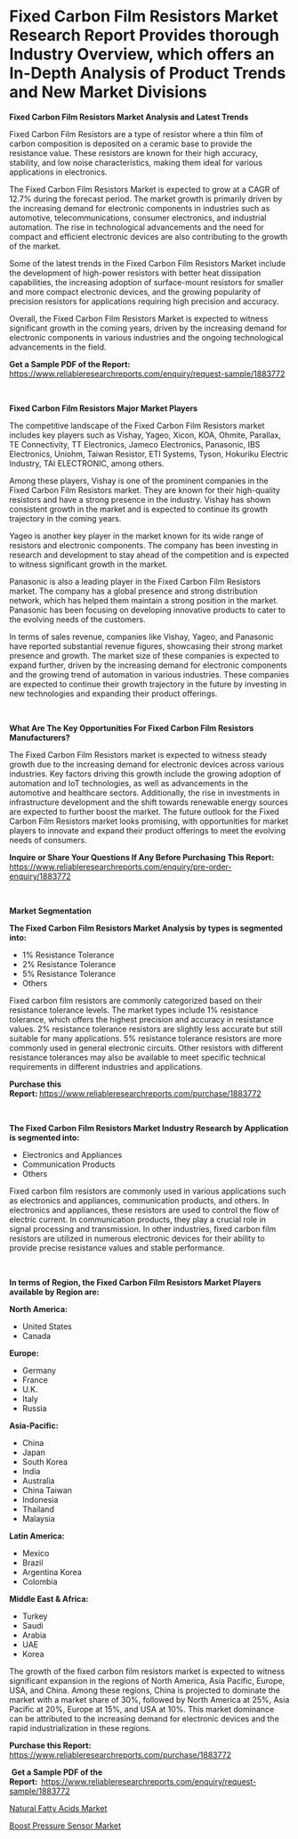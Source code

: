 <p><h1>Fixed Carbon Film Resistors Market Research Report Provides thorough Industry Overview, which offers an In-Depth Analysis of Product Trends and New Market Divisions</h1></p><p><strong>Fixed Carbon Film Resistors Market Analysis and Latest Trends</strong></p>
<p><p>Fixed Carbon Film Resistors are a type of resistor where a thin film of carbon composition is deposited on a ceramic base to provide the resistance value. These resistors are known for their high accuracy, stability, and low noise characteristics, making them ideal for various applications in electronics.</p><p>The Fixed Carbon Film Resistors Market is expected to grow at a CAGR of 12.7% during the forecast period. The market growth is primarily driven by the increasing demand for electronic components in industries such as automotive, telecommunications, consumer electronics, and industrial automation. The rise in technological advancements and the need for compact and efficient electronic devices are also contributing to the growth of the market.</p><p>Some of the latest trends in the Fixed Carbon Film Resistors Market include the development of high-power resistors with better heat dissipation capabilities, the increasing adoption of surface-mount resistors for smaller and more compact electronic devices, and the growing popularity of precision resistors for applications requiring high precision and accuracy.</p><p>Overall, the Fixed Carbon Film Resistors Market is expected to witness significant growth in the coming years, driven by the increasing demand for electronic components in various industries and the ongoing technological advancements in the field.</p></p>
<p><strong>Get a Sample PDF of the Report:&nbsp;</strong> <a href="https://www.reliableresearchreports.com/enquiry/request-sample/1883772">https://www.reliableresearchreports.com/enquiry/request-sample/1883772</a></p>
<p>&nbsp;</p>
<p><strong>Fixed Carbon Film Resistors Major Market Players</strong></p>
<p><p>The competitive landscape of the Fixed Carbon Film Resistors market includes key players such as Vishay, Yageo, Xicon, KOA, Ohmite, Parallax, TE Connectivity, TT Electronics, Jameco Electronics, Panasonic, IBS Electronics, Uniohm, Taiwan Resistor, ETI Systems, Tyson, Hokuriku Electric Industry, TAI ELECTRONIC, among others.</p><p>Among these players, Vishay is one of the prominent companies in the Fixed Carbon Film Resistors market. They are known for their high-quality resistors and have a strong presence in the industry. Vishay has shown consistent growth in the market and is expected to continue its growth trajectory in the coming years.</p><p>Yageo is another key player in the market known for its wide range of resistors and electronic components. The company has been investing in research and development to stay ahead of the competition and is expected to witness significant growth in the market.</p><p>Panasonic is also a leading player in the Fixed Carbon Film Resistors market. The company has a global presence and strong distribution network, which has helped them maintain a strong position in the market. Panasonic has been focusing on developing innovative products to cater to the evolving needs of the customers.</p><p>In terms of sales revenue, companies like Vishay, Yageo, and Panasonic have reported substantial revenue figures, showcasing their strong market presence and growth. The market size of these companies is expected to expand further, driven by the increasing demand for electronic components and the growing trend of automation in various industries. These companies are expected to continue their growth trajectory in the future by investing in new technologies and expanding their product offerings.</p></p>
<p>&nbsp;</p>
<p><strong>What Are The Key Opportunities For Fixed Carbon Film Resistors Manufacturers?</strong></p>
<p><p>The Fixed Carbon Film Resistors market is expected to witness steady growth due to the increasing demand for electronic devices across various industries. Key factors driving this growth include the growing adoption of automation and IoT technologies, as well as advancements in the automotive and healthcare sectors. Additionally, the rise in investments in infrastructure development and the shift towards renewable energy sources are expected to further boost the market. The future outlook for the Fixed Carbon Film Resistors market looks promising, with opportunities for market players to innovate and expand their product offerings to meet the evolving needs of consumers.</p></p>
<p><strong>Inquire or Share Your Questions If Any Before Purchasing This Report:</strong> <a href="https://www.reliableresearchreports.com/enquiry/pre-order-enquiry/1883772">https://www.reliableresearchreports.com/enquiry/pre-order-enquiry/1883772</a></p>
<p>&nbsp;</p>
<p><strong>Market Segmentation</strong></p>
<p><strong>The Fixed Carbon Film Resistors Market Analysis by types is segmented into:</strong></p>
<p><ul><li>1% Resistance Tolerance</li><li>2% Resistance Tolerance</li><li>5% Resistance Tolerance</li><li>Others</li></ul></p>
<p><p>Fixed carbon film resistors are commonly categorized based on their resistance tolerance levels. The market types include 1% resistance tolerance, which offers the highest precision and accuracy in resistance values. 2% resistance tolerance resistors are slightly less accurate but still suitable for many applications. 5% resistance tolerance resistors are more commonly used in general electronic circuits. Other resistors with different resistance tolerances may also be available to meet specific technical requirements in different industries and applications.</p></p>
<p><strong>Purchase this Report:&nbsp;</strong><a href="https://www.reliableresearchreports.com/purchase/1883772">https://www.reliableresearchreports.com/purchase/1883772</a></p>
<p>&nbsp;</p>
<p><strong>The Fixed Carbon Film Resistors Market Industry Research by Application is segmented into:</strong></p>
<p><ul><li>Electronics and Appliances</li><li>Communication Products</li><li>Others</li></ul></p>
<p><p>Fixed carbon film resistors are commonly used in various applications such as electronics and appliances, communication products, and others. In electronics and appliances, these resistors are used to control the flow of electric current. In communication products, they play a crucial role in signal processing and transmission. In other industries, fixed carbon film resistors are utilized in numerous electronic devices for their ability to provide precise resistance values and stable performance.</p></p>
<p>&nbsp;</p>
<p><strong>In terms of Region, the Fixed Carbon Film Resistors Market Players available by Region are:</strong></p>
<p>
    <p> <strong> North America: </strong>
        <ul>
            <li>United States</li>
            <li>Canada</li>
        </ul>
        </p> 
    <p> <strong> Europe: </strong>
        <ul>
            <li>Germany</li>
            <li>France</li>
            <li>U.K.</li>
            <li>Italy</li>
            <li>Russia</li>
        </ul>
        </p> 
    <p> <strong> Asia-Pacific: </strong>
        <ul>
            <li>China</li>
            <li>Japan</li>
            <li>South Korea</li>
            <li>India</li>
            <li>Australia</li>
            <li>China Taiwan</li>
            <li>Indonesia</li>
            <li>Thailand</li>
            <li>Malaysia</li>
        </ul>
        </p> 
    <p> <strong> Latin America: </strong>
        <ul>
            <li>Mexico</li>
            <li>Brazil</li>
            <li>Argentina Korea</li>
            <li>Colombia</li>
        </ul>
        </p> 
    <p> <strong> Middle East & Africa: </strong>
        <ul>
            <li>Turkey</li>
            <li>Saudi</li>
            <li>Arabia</li>
            <li>UAE</li>
            <li>Korea</li>
        </ul>
    </p>
    </p>
<p><p>The growth of the fixed carbon film resistors market is expected to witness significant expansion in the regions of North America, Asia Pacific, Europe, USA, and China. Among these regions, China is projected to dominate the market with a market share of 30%, followed by North America at 25%, Asia Pacific at 20%, Europe at 15%, and USA at 10%. This market dominance can be attributed to the increasing demand for electronic devices and the rapid industrialization in these regions.</p></p>
<p><strong>Purchase this Report: </strong><a href="https://www.reliableresearchreports.com/purchase/1883772">https://www.reliableresearchreports.com/purchase/1883772</a></p>
<p>&nbsp;<strong>Get a Sample PDF of the Report:&nbsp;&nbsp;</strong><a href="https://www.reliableresearchreports.com/enquiry/request-sample/1883772">https://www.reliableresearchreports.com/enquiry/request-sample/1883772</a></p>
<p><strong></strong></p>
<p><p><a href="https://changeable-paste-463.notion.site/Natural-Fatty-Acids-Market-Size-Global-Industry-Overview-Market-Segmentation-and-Forecast-2024-to-dc2fbf3e59f343d2995bc9efb8f0a5ce">Natural Fatty Acids Market</a></p><p><a href="https://github.com/PeterParrish5/Market-Research-Report-List-4/blob/main/boost-pressure-sensor-market.md">Boost Pressure Sensor Market</a></p></p>